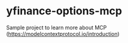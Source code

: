 # yfinance-options-mcp

Sample project to learn more about MCP (https://modelcontextprotocol.io/introduction)